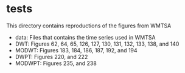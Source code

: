 # tests

This directory contains reproductions of the figures from WMTSA

- data: Files that contains the time series used in WMTSA
- DWT: Figures 62, 64, 65, 126, 127, 130, 131, 132, 133, 138, and 140
- MODWT: Figures 183, 184, 186, 187, 192, and 194
- DWPT: Figures 220, and 222
- MODWPT: Figures 235, and 238

